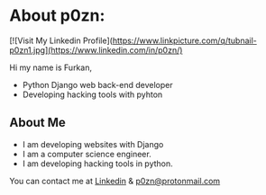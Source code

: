 # About p0zn:

[![Visit My Linkedin Profile](https://www.linkpicture.com/q/tubnail-p0zn1.jpg](https://www.linkedin.com/in/p0zn/)

Hi my name is Furkan,

- Python Django web back-end developer 
- Developing hacking tools with pyhton

## About Me

- I am developing websites with Django
- I am a computer science engineer.
- I am developing hacking tools in python.


You can contact me at [Linkedin][df2] 
& p0zn@protonmail.com


[//]: # 
   [df2]: <https://www.linkedin.com/in/p0zn/>
